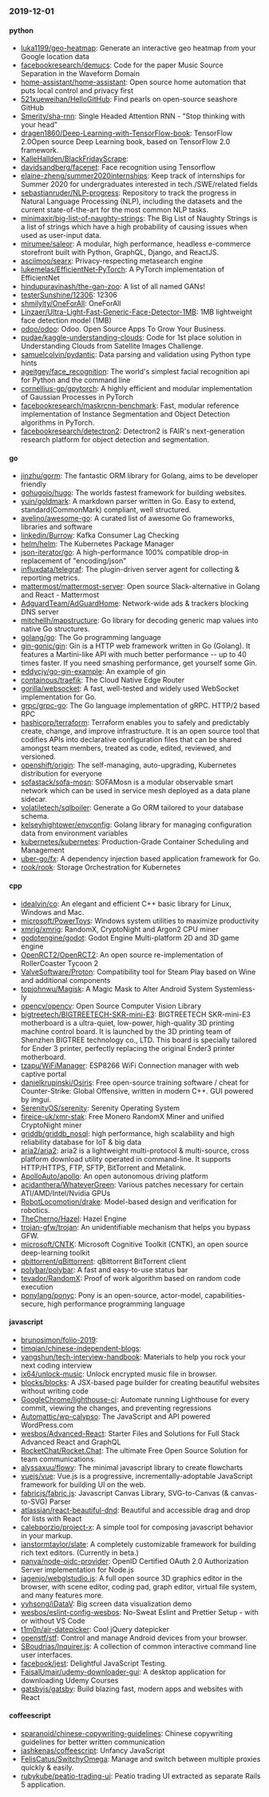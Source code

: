 ### 2019-12-01

#### python
* [luka1199/geo-heatmap](https://github.com/luka1199/geo-heatmap):  Generate an interactive geo heatmap from your Google location data
* [facebookresearch/demucs](https://github.com/facebookresearch/demucs): Code for the paper Music Source Separation in the Waveform Domain
* [home-assistant/home-assistant](https://github.com/home-assistant/home-assistant):  Open source home automation that puts local control and privacy first
* [521xueweihan/HelloGitHub](https://github.com/521xueweihan/HelloGitHub): Find pearls on open-source seashore  GitHub 
* [Smerity/sha-rnn](https://github.com/Smerity/sha-rnn): Single Headed Attention RNN - "Stop thinking with your head"
* [dragen1860/Deep-Learning-with-TensorFlow-book](https://github.com/dragen1860/Deep-Learning-with-TensorFlow-book): TensorFlow 2.0Open source Deep Learning book, based on TensorFlow 2.0 framework.
* [KalleHallden/BlackFridayScrape](https://github.com/KalleHallden/BlackFridayScrape): 
* [davidsandberg/facenet](https://github.com/davidsandberg/facenet): Face recognition using Tensorflow
* [elaine-zheng/summer2020internships](https://github.com/elaine-zheng/summer2020internships): Keep track of internships for Summer 2020 for undergraduates interested in tech./SWE/related fields
* [sebastianruder/NLP-progress](https://github.com/sebastianruder/NLP-progress): Repository to track the progress in Natural Language Processing (NLP), including the datasets and the current state-of-the-art for the most common NLP tasks.
* [minimaxir/big-list-of-naughty-strings](https://github.com/minimaxir/big-list-of-naughty-strings): The Big List of Naughty Strings is a list of strings which have a high probability of causing issues when used as user-input data.
* [mirumee/saleor](https://github.com/mirumee/saleor): A modular, high performance, headless e-commerce storefront built with Python, GraphQL, Django, and ReactJS.
* [asciimoo/searx](https://github.com/asciimoo/searx): Privacy-respecting metasearch engine
* [lukemelas/EfficientNet-PyTorch](https://github.com/lukemelas/EfficientNet-PyTorch): A PyTorch implementation of EfficientNet
* [hindupuravinash/the-gan-zoo](https://github.com/hindupuravinash/the-gan-zoo): A list of all named GANs!
* [testerSunshine/12306](https://github.com/testerSunshine/12306): 12306
* [shmilylty/OneForAll](https://github.com/shmilylty/OneForAll): OneForAll
* [Linzaer/Ultra-Light-Fast-Generic-Face-Detector-1MB](https://github.com/Linzaer/Ultra-Light-Fast-Generic-Face-Detector-1MB): 1MB lightweight face detection model (1MB)
* [odoo/odoo](https://github.com/odoo/odoo): Odoo. Open Source Apps To Grow Your Business.
* [pudae/kaggle-understanding-clouds](https://github.com/pudae/kaggle-understanding-clouds): Code for 1st place solution in Understanding Clouds from Satellite Images Challenge.
* [samuelcolvin/pydantic](https://github.com/samuelcolvin/pydantic): Data parsing and validation using Python type hints
* [ageitgey/face_recognition](https://github.com/ageitgey/face_recognition): The world's simplest facial recognition api for Python and the command line
* [cornellius-gp/gpytorch](https://github.com/cornellius-gp/gpytorch): A highly efficient and modular implementation of Gaussian Processes in PyTorch
* [facebookresearch/maskrcnn-benchmark](https://github.com/facebookresearch/maskrcnn-benchmark): Fast, modular reference implementation of Instance Segmentation and Object Detection algorithms in PyTorch.
* [facebookresearch/detectron2](https://github.com/facebookresearch/detectron2): Detectron2 is FAIR's next-generation research platform for object detection and segmentation.

#### go
* [jinzhu/gorm](https://github.com/jinzhu/gorm): The fantastic ORM library for Golang, aims to be developer friendly
* [gohugoio/hugo](https://github.com/gohugoio/hugo): The worlds fastest framework for building websites.
* [yuin/goldmark](https://github.com/yuin/goldmark):  A markdown parser written in Go. Easy to extend, standard(CommonMark) compliant, well structured.
* [avelino/awesome-go](https://github.com/avelino/awesome-go): A curated list of awesome Go frameworks, libraries and software
* [linkedin/Burrow](https://github.com/linkedin/Burrow): Kafka Consumer Lag Checking
* [helm/helm](https://github.com/helm/helm): The Kubernetes Package Manager
* [json-iterator/go](https://github.com/json-iterator/go): A high-performance 100% compatible drop-in replacement of "encoding/json"
* [influxdata/telegraf](https://github.com/influxdata/telegraf): The plugin-driven server agent for collecting & reporting metrics.
* [mattermost/mattermost-server](https://github.com/mattermost/mattermost-server): Open source Slack-alternative in Golang and React - Mattermost
* [AdguardTeam/AdGuardHome](https://github.com/AdguardTeam/AdGuardHome): Network-wide ads & trackers blocking DNS server
* [mitchellh/mapstructure](https://github.com/mitchellh/mapstructure): Go library for decoding generic map values into native Go structures.
* [golang/go](https://github.com/golang/go): The Go programming language
* [gin-gonic/gin](https://github.com/gin-gonic/gin): Gin is a HTTP web framework written in Go (Golang). It features a Martini-like API with much better performance -- up to 40 times faster. If you need smashing performance, get yourself some Gin.
* [eddycjy/go-gin-example](https://github.com/eddycjy/go-gin-example): An example of gin
* [containous/traefik](https://github.com/containous/traefik): The Cloud Native Edge Router
* [gorilla/websocket](https://github.com/gorilla/websocket): A fast, well-tested and widely used WebSocket implementation for Go.
* [grpc/grpc-go](https://github.com/grpc/grpc-go): The Go language implementation of gRPC. HTTP/2 based RPC
* [hashicorp/terraform](https://github.com/hashicorp/terraform): Terraform enables you to safely and predictably create, change, and improve infrastructure. It is an open source tool that codifies APIs into declarative configuration files that can be shared amongst team members, treated as code, edited, reviewed, and versioned.
* [openshift/origin](https://github.com/openshift/origin): The self-managing, auto-upgrading, Kubernetes distribution for everyone
* [sofastack/sofa-mosn](https://github.com/sofastack/sofa-mosn): SOFAMosn is a modular observable smart network which can be used in service mesh deployed as a data plane sidecar.
* [volatiletech/sqlboiler](https://github.com/volatiletech/sqlboiler): Generate a Go ORM tailored to your database schema.
* [kelseyhightower/envconfig](https://github.com/kelseyhightower/envconfig): Golang library for managing configuration data from environment variables
* [kubernetes/kubernetes](https://github.com/kubernetes/kubernetes): Production-Grade Container Scheduling and Management
* [uber-go/fx](https://github.com/uber-go/fx): A dependency injection based application framework for Go.
* [rook/rook](https://github.com/rook/rook): Storage Orchestration for Kubernetes

#### cpp
* [idealvin/co](https://github.com/idealvin/co): An elegant and efficient C++ basic library for Linux, Windows and Mac.
* [microsoft/PowerToys](https://github.com/microsoft/PowerToys): Windows system utilities to maximize productivity
* [xmrig/xmrig](https://github.com/xmrig/xmrig): RandomX, CryptoNight and Argon2 CPU miner
* [godotengine/godot](https://github.com/godotengine/godot): Godot Engine  Multi-platform 2D and 3D game engine
* [OpenRCT2/OpenRCT2](https://github.com/OpenRCT2/OpenRCT2): An open source re-implementation of RollerCoaster Tycoon 2 
* [ValveSoftware/Proton](https://github.com/ValveSoftware/Proton): Compatibility tool for Steam Play based on Wine and additional components
* [topjohnwu/Magisk](https://github.com/topjohnwu/Magisk): A Magic Mask to Alter Android System Systemless-ly
* [opencv/opencv](https://github.com/opencv/opencv): Open Source Computer Vision Library
* [bigtreetech/BIGTREETECH-SKR-mini-E3](https://github.com/bigtreetech/BIGTREETECH-SKR-mini-E3): BIGTREETECH SKR-mini-E3 motherboard is a ultra-quiet, low-power, high-quality 3D printing machine control board. It is launched by the 3D printing team of Shenzhen BIGTREE technology co., LTD. This board is specially tailored for Ender 3 printer, perfectly replacing the original Ender3 printer motherboard.
* [tzapu/WiFiManager](https://github.com/tzapu/WiFiManager): ESP8266 WiFi Connection manager with web captive portal
* [danielkrupinski/Osiris](https://github.com/danielkrupinski/Osiris): Free open-source training software / cheat for Counter-Strike: Global Offensive, written in modern C++. GUI powered by imgui.
* [SerenityOS/serenity](https://github.com/SerenityOS/serenity): Serenity Operating System
* [fireice-uk/xmr-stak](https://github.com/fireice-uk/xmr-stak): Free Monero RandomX Miner and unified CryptoNight miner
* [griddb/griddb_nosql](https://github.com/griddb/griddb_nosql): high performance, high scalability and high reliability database for IoT & big data
* [aria2/aria2](https://github.com/aria2/aria2): aria2 is a lightweight multi-protocol & multi-source, cross platform download utility operated in command-line. It supports HTTP/HTTPS, FTP, SFTP, BitTorrent and Metalink.
* [ApolloAuto/apollo](https://github.com/ApolloAuto/apollo): An open autonomous driving platform
* [acidanthera/WhateverGreen](https://github.com/acidanthera/WhateverGreen): Various patches necessary for certain ATI/AMD/Intel/Nvidia GPUs
* [RobotLocomotion/drake](https://github.com/RobotLocomotion/drake): Model-based design and verification for robotics.
* [TheCherno/Hazel](https://github.com/TheCherno/Hazel): Hazel Engine
* [trojan-gfw/trojan](https://github.com/trojan-gfw/trojan): An unidentifiable mechanism that helps you bypass GFW.
* [microsoft/CNTK](https://github.com/microsoft/CNTK): Microsoft Cognitive Toolkit (CNTK), an open source deep-learning toolkit
* [qbittorrent/qBittorrent](https://github.com/qbittorrent/qBittorrent): qBittorrent BitTorrent client
* [polybar/polybar](https://github.com/polybar/polybar): A fast and easy-to-use status bar
* [tevador/RandomX](https://github.com/tevador/RandomX): Proof of work algorithm based on random code execution
* [ponylang/ponyc](https://github.com/ponylang/ponyc):  Pony is an open-source, actor-model, capabilities-secure, high performance programming language

#### javascript
* [brunosimon/folio-2019](https://github.com/brunosimon/folio-2019): 
* [timqian/chinese-independent-blogs](https://github.com/timqian/chinese-independent-blogs): 
* [yangshun/tech-interview-handbook](https://github.com/yangshun/tech-interview-handbook):  Materials to help you rock your next coding interview
* [ix64/unlock-music](https://github.com/ix64/unlock-music): Unlock encrypted music file in browser. 
* [blocks/blocks](https://github.com/blocks/blocks): A JSX-based page builder for creating beautiful websites without writing code
* [GoogleChrome/lighthouse-ci](https://github.com/GoogleChrome/lighthouse-ci): Automate running Lighthouse for every commit, viewing the changes, and preventing regressions
* [Automattic/wp-calypso](https://github.com/Automattic/wp-calypso): The JavaScript and API powered WordPress.com
* [wesbos/Advanced-React](https://github.com/wesbos/Advanced-React): Starter Files and Solutions for Full Stack Advanced React and GraphQL
* [RocketChat/Rocket.Chat](https://github.com/RocketChat/Rocket.Chat): The ultimate Free Open Source Solution for team communications.
* [alyssaxuu/flowy](https://github.com/alyssaxuu/flowy): The minimal javascript library to create flowcharts 
* [vuejs/vue](https://github.com/vuejs/vue):  Vue.js is a progressive, incrementally-adoptable JavaScript framework for building UI on the web.
* [fabricjs/fabric.js](https://github.com/fabricjs/fabric.js): Javascript Canvas Library, SVG-to-Canvas (& canvas-to-SVG) Parser
* [atlassian/react-beautiful-dnd](https://github.com/atlassian/react-beautiful-dnd): Beautiful and accessible drag and drop for lists with React
* [calebporzio/project-x](https://github.com/calebporzio/project-x): A simple tool for composing javascript behavior in your markup.
* [ianstormtaylor/slate](https://github.com/ianstormtaylor/slate): A completely customizable framework for building rich text editors. (Currently in beta.)
* [panva/node-oidc-provider](https://github.com/panva/node-oidc-provider): OpenID Certified OAuth 2.0 Authorization Server implementation for Node.js
* [jagenjo/webglstudio.js](https://github.com/jagenjo/webglstudio.js): A full open source 3D graphics editor in the browser, with scene editor, coding pad, graph editor, virtual file system, and many features more.
* [yyhsong/iDataV](https://github.com/yyhsong/iDataV):  Big screen data visualization demo
* [wesbos/eslint-config-wesbos](https://github.com/wesbos/eslint-config-wesbos): No-Sweat Eslint and Prettier Setup - with or without VS Code
* [t1m0n/air-datepicker](https://github.com/t1m0n/air-datepicker): Cool jQuery datepicker
* [openstf/stf](https://github.com/openstf/stf): Control and manage Android devices from your browser.
* [SBoudrias/Inquirer.js](https://github.com/SBoudrias/Inquirer.js): A collection of common interactive command line user interfaces.
* [facebook/jest](https://github.com/facebook/jest): Delightful JavaScript Testing.
* [FaisalUmair/udemy-downloader-gui](https://github.com/FaisalUmair/udemy-downloader-gui): A desktop application for downloading Udemy Courses
* [gatsbyjs/gatsby](https://github.com/gatsbyjs/gatsby): Build blazing fast, modern apps and websites with React

#### coffeescript
* [sparanoid/chinese-copywriting-guidelines](https://github.com/sparanoid/chinese-copywriting-guidelines): Chinese copywriting guidelines for better written communication
* [jashkenas/coffeescript](https://github.com/jashkenas/coffeescript): Unfancy JavaScript
* [FelisCatus/SwitchyOmega](https://github.com/FelisCatus/SwitchyOmega): Manage and switch between multiple proxies quickly & easily.
* [rubykube/peatio-trading-ui](https://github.com/rubykube/peatio-trading-ui): Peatio trading UI extracted as separate Rails 5 application.
